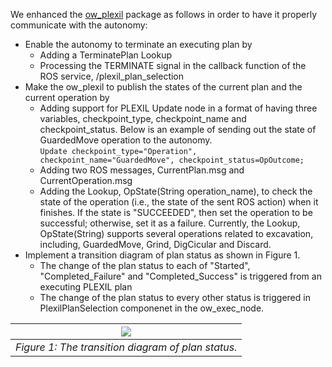 We enhanced the [ow_plexil](https://github.com/nasa/ow_autonomy) package as follows in order to have it properly communicate with the autonomy:

   - Enable the autonomy to terminate an executing plan by
      * Adding a TerminatePlan Lookup
      * Processing the TERMINATE signal in the callback function of the ROS service, /plexil_plan_selection
   - Make the ow_plexil to publish the states of the current plan and the current operation by
      * Adding support for PLEXIL Update node in a format of having three variables, checkpoint_type, checkpoint_name and checkpoint_status. Below is an example of sending out the state of GuardedMove operation to the autonomy. </br>
      `Update checkpoint_type="Operation", checkpoint_name="GuardedMove", checkpoint_status=OpOutcome;`
      * Adding two ROS messages, CurrentPlan.msg and CurrentOperation.msg
      * Adding the Lookup, OpState(String operation_name), to check the state of the operation (i.e., the state of the sent ROS action) when it finishes. If the state is "SUCCEEDED", then set the operation to be successful; otherwise, set it as a failure. Currently, the Lookup, OpState(String) supports several operations related to excavation, including, GuardedMove, Grind, DigCicular and Discard.
   - Implement a transition diagram of plan status as shown in Figure 1.
      * The change of the plan status to each of "Started", "Completed_Failure" and "Completed_Success" is triggered from an executing PLEXIL plan
      * The change of the plan status to every other status is triggered in PlexilPlanSelection componenet in the ow_exec_node.

<div align="center">
   
| ![](https://user-images.githubusercontent.com/5262552/173477732-cec3b0e0-6d6e-4be7-9a50-5875f2179e08.png)| 
|:--:| 
| *Figure 1: The transition diagram of plan status.* |
</div>
